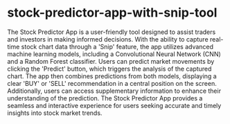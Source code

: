 # stock-predictor-app-with-snip-tool

The Stock Predictor App is a user-friendly tool designed to assist traders and investors in making informed decisions. With the ability to capture real-time stock chart data through a 'Snip' feature, the app utilizes advanced machine learning models, including a Convolutional Neural Network (CNN) and a Random Forest classifier. Users can predict market movements by clicking the 'Predict' button, which triggers the analysis of the captured chart. The app then combines predictions from both models, displaying a clear 'BUY' or 'SELL' recommendation in a central position on the screen. Additionally, users can access supplementary information to enhance their understanding of the prediction. The Stock Predictor App provides a seamless and interactive experience for users seeking accurate and timely insights into stock market trends.
